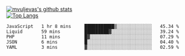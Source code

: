 [![mvuljevas's github stats](https://github-readme-stats.vercel.app/api?username=mvuljevas&show_icons=true&theme=dracula)](https://www.mvuljevas.com)
<br>
[![Top Langs](https://github-readme-stats.vercel.app/api/top-langs/?username=mvuljevas&theme=dracula)](https://www.mvuljevas.com)

<!--START_SECTION:waka-->
```text
JavaScript   1 hr 8 mins     ███████████▒░░░░░░░░░░░░░   45.34 % 
Liquid       59 mins         █████████▓░░░░░░░░░░░░░░░   39.24 % 
PHP          11 mins         █▓░░░░░░░░░░░░░░░░░░░░░░░   07.29 % 
JSON         6 mins          █░░░░░░░░░░░░░░░░░░░░░░░░   04.40 % 
YAML         3 mins          ▓░░░░░░░░░░░░░░░░░░░░░░░░   02.59 % 
```
<!--END_SECTION:waka-->
